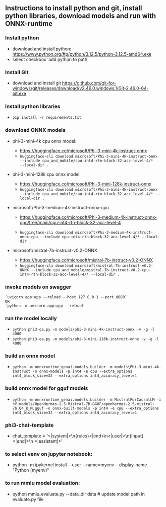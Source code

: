 ## Instructions to install python and git, install python libraries, download models and run with ONNX-runtime

### Install python
- download and install python: https://www.python.org/ftp/python/3.12.5/python-3.12.5-amd64.exe
- select checkbox 'add python to path'

### Install Git
- download and install git https://github.com/git-for-windows/git/releases/download/v2.46.0.windows.1/Git-2.46.0-64-bit.exe

### install python libraries
- `pip install -r requirements.txt`

### download ONNX models
- phi-3-mini-4k cpu onnx model:
    - https://huggingface.co/microsoft/Phi-3-mini-4k-instruct-onnx
    - `huggingface-cli download microsoft/Phi-3-mini-4k-instruct-onnx --include cpu_and_mobile/cpu-int4-rtn-block-32-acc-level-4/*    --local-dir .`
- phi-3-mini-128k cpu onnx model
    - https://huggingface.co/microsoft/Phi-3-mini-128k-instruct-onnx
    - `huggingface-cli download microsoft/Phi-3-mini-4k-instruct-onnx --include cpu_and_mobile/cpu-int4-rtn-block-32-acc-level-4/* --local-dir .`

- microsoft/Phi-3-medium-4k-instruct-onnx-cpu
    - https://huggingface.co/microsoft/Phi-3-medium-4k-instruct-onnx-cpu/tree/main/cpu-int4-rtn-block-32-acc-level-4

    - `huggingface-cli download microsoft/Phi-3-medium-4k-instruct-onnx-cpu --include cpu-int4-rtn-block-32-acc-level-4/* --local-dir .`

- microsoft/mistral-7b-instruct-v0.2-ONNX
    - https://huggingface.co/microsoft/mistral-7b-instruct-v0.2-ONNX
    - `huggingface-cli download microsoft/mistral-7b-instruct-v0.2-ONNX --include cpu_and_mobile/mistral-7b-instruct-v0.2-cpu-int4-rtn-block-32-acc-level-4/* --local-dir .`

### invoke models on swagger
    `uvicorn app:app --reload --host 127.0.0.1 --port 8080`
    OR
    `python -m uvicorn app:app --reload`

### run the model locally
- `python phi3-qa.py -m models/phi-3-mini-4k-instruct-onnx -v -g -l 4000`
- `python phi3-qa.py -m models/phi-3-mini-128k-instruct-onnx -v -g -l 4000`

### build an onnx model
- `python -m onnxruntime_genai.models.builder -m models\Phi-3-mini-4k-instruct -o onnx-models -p int4 -e cpu --extra_options int4_block_size=32 --extra_options int4_accuracy_level=4`

### build onnx model for gguf models
-  `python -m onnxruntime_genai.models.builder -m MistralForCausalLM -i hf-models/OpenHermes-2.5-Mistral-7B-GGUF/openhermes-2.5-mistral-7b.Q4_K_M.gguf -o onnx-built-models -p int4 -e cpu --extra_options int4_block_size=32 --extra_options int4_accuracy_level=4`

### phi3-chat-template
- chat_template = '<|system|>\n{rules}<|end>\n<|user|>\n{input}<|end|>\n   <|assistant|>'


### to select venv on jupyter notebook:
- python -m ipykernel install --user --name=myenv --display-name "Python (myenv)"

### to run mmlu model evaluation:
- python mmlu_evaluate.py --data_dir data # update model path in evaluate.py file
